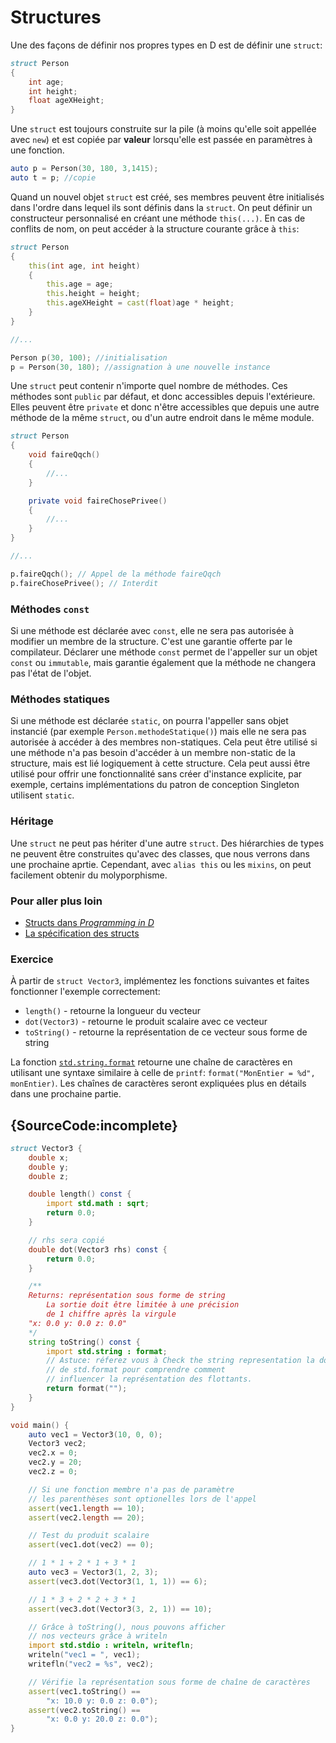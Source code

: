 # Structures

Une des façons de définir nos propres types en D
est de définir une `struct`:

```d
struct Person
{
    int age;
    int height;
    float ageXHeight;
}
```

Une `struct` est toujours construite sur la pile (à moins
qu'elle soit appellée avec `new`) et est copiée par **valeur**
lorsqu'elle est passée en paramètres à une fonction.

```d
auto p = Person(30, 180, 3,1415);
auto t = p; //copie
```

Quand un nouvel objet `struct` est créé, ses membres peuvent
être initialisés dans l'ordre dans lequel ils sont définis dans
la `struct`. On peut définir un constructeur personnalisé en créant
une méthode `this(...)`. En cas de conflits de nom, on peut accéder
à la structure courante grâce à `this`:

```d
struct Person 
{
    this(int age, int height)
    {
        this.age = age;
        this.height = height;
        this.ageXHeight = cast(float)age * height;
    }
}

//...

Person p(30, 100); //initialisation
p = Person(30, 180); //assignation à une nouvelle instance
```

Une `struct` peut contenir n'importe quel nombre de méthodes. Ces méthodes
sont `public` par défaut, et donc accessibles depuis l'extérieure. Elles
peuvent être `private` et donc n'être accessibles que depuis une autre 
méthode de la même `struct`, ou d'un autre endroit dans le même module.

```d
struct Person
{
    void faireQqch()
    {
        //...
    }

    private void faireChosePrivee()
    {
        //...
    }
} 

//...

p.faireQqch(); // Appel de la méthode faireQqch
p.faireChosePrivee(); // Interdit
```

### Méthodes `const`

Si une méthode est déclarée avec `const`, elle ne sera pas autorisée à modifier
un membre de la structure. C'est une garantie offerte par le compilateur.
Déclarer une méthode `const` permet de l'appeller sur un objet `const` ou `immutable`, mais garantie également que la méthode ne changera pas l'état de l'objet.

### Méthodes statiques

Si une méthode est déclarée `static`, on pourra l'appeller sans objet instancié (par exemple `Person.methodeStatique()`) mais elle ne sera pas autorisée à accéder à des membres non-statiques. Cela peut être utilisé si une méthode n'a pas besoin d'accéder à un membre non-static de la structure, mais est lié logiquement à cette structure. Cela peut aussi être utilisé pour offrir une fonctionnalité sans créer d'instance explicite, par exemple, certains implémentations du patron de conception Singleton utilisent `static`.

### Héritage

Une `struct` ne peut pas hériter d'une autre `struct`.
Des hiérarchies de types ne peuvent être construites qu'avec des classes,
que nous verrons dans une prochaine aprtie.
Cependant, avec `alias this` ou les `mixins`, on peut facilement obtenir du molyporphisme.

### Pour aller plus loin

- [Structs dans _Programming in D_](http://ddili.org/ders/d.en/struct.html)
- [La spécification des structs](https://dlang.org/spec/struct.html)

### Exercice

À partir de `struct Vector3`, implémentez les fonctions suivantes et faites fonctionner l'exemple correctement:

* `length()` - retourne la longueur du vecteur
* `dot(Vector3)` - retourne le produit scalaire avec ce vecteur
* `toString()` - retourne la représentation de ce vecteur sous forme de string

La fonction [`std.string.format`](https://dlang.org/phobos/std_format.html) retourne une chaîne de caractères en utilisant une syntaxe similaire à celle de `printf`: `format("MonEntier = %d", monEntier)`. Les chaînes de caractères seront expliquées plus en détails dans une prochaine partie.

## {SourceCode:incomplete}

```d
struct Vector3 {
    double x;
    double y;
    double z;

    double length() const {
        import std.math : sqrt;
        return 0.0;
    }

    // rhs sera copié
    double dot(Vector3 rhs) const {
        return 0.0;
    }

    /**
    Returns: représentation sous forme de string
        La sortie doit être limitée à une précision
        de 1 chiffre après la virgule
    "x: 0.0 y: 0.0 z: 0.0"
    */
    string toString() const {
        import std.string : format;
        // Astuce: réferez vous à Check the string representation la documentation
        // de std.format pour comprendre comment
        // influencer la représentation des flottants.
        return format("");
    }
}

void main() {
    auto vec1 = Vector3(10, 0, 0);
    Vector3 vec2;
    vec2.x = 0;
    vec2.y = 20;
    vec2.z = 0;

    // Si une fonction membre n'a pas de paramètre
    // les parenthèses sont optionelles lors de l'appel
    assert(vec1.length == 10);
    assert(vec2.length == 20);

    // Test du produit scalaire
    assert(vec1.dot(vec2) == 0);

    // 1 * 1 + 2 * 1 + 3 * 1
    auto vec3 = Vector3(1, 2, 3);
    assert(vec3.dot(Vector3(1, 1, 1)) == 6);

    // 1 * 3 + 2 * 2 + 3 * 1
    assert(vec3.dot(Vector3(3, 2, 1)) == 10);

    // Grâce à toString(), nous pouvons afficher
    // nos vecteurs grâce à writeln
    import std.stdio : writeln, writefln;
    writeln("vec1 = ", vec1);
    writefln("vec2 = %s", vec2);

    // Vérifie la représentation sous forme de chaîne de caractères
    assert(vec1.toString() ==
        "x: 10.0 y: 0.0 z: 0.0");
    assert(vec2.toString() ==
        "x: 0.0 y: 20.0 z: 0.0");
}
```